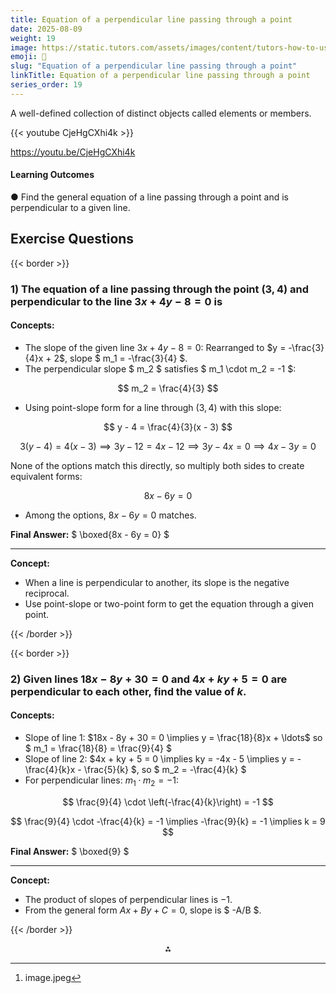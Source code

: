 ```yaml
---
title: Equation of a perpendicular line passing through a point
date: 2025-08-09
weight: 19
image: https://static.tutors.com/assets/images/content/tutors-how-to-use-the-distance-formula.jpg
emoji: 🧮
slug: "Equation of a perpendicular line passing through a point"
linkTitle: Equation of a perpendicular line passing through a point
series_order: 19
---
```


A well-defined collection of distinct objects called elements or members.

{{< youtube CjeHgCXhi4k >}}

https://youtu.be/CjeHgCXhi4k

#### Learning Outcomes

● Find the general equation of a line passing through a point and is perpendicular to a given line.


## Exercise Questions


{{< border >}}

### 1) The equation of a line passing through the point $(3,4)$ and perpendicular to the line $3x + 4y - 8 = 0$ is

#### Concepts:

- The slope of the given line $3x + 4y - 8 = 0$:
Rearranged to $y = -\frac{3}{4}x + 2$, slope \$ m_1 = -\frac{3}{4} \$.
- The perpendicular slope \$ m_2 \$ satisfies \$ m_1 \cdot m_2 = -1 \$:

$$
m_2 = \frac{4}{3}
$$
- Using point-slope form for a line through $(3,4)$ with this slope:

$$
y - 4 = \frac{4}{3}(x - 3)
$$

$$
3(y - 4) = 4(x - 3) \implies 3y - 12 = 4x - 12 \implies 3y - 4x = 0 \implies 4x - 3y = 0
$$

None of the options match this directly, so multiply both sides to create equivalent forms:

$$
8x - 6y = 0
$$
- Among the options, $8x - 6y = 0$ matches.

**Final Answer:** \$ \boxed{8x - 6y = 0} \$

***

**Concept:**

- When a line is perpendicular to another, its slope is the negative reciprocal.
- Use point-slope or two-point form to get the equation through a given point.

{{< /border >}}

{{< border >}}

### 2) Given lines $18x - 8y + 30 = 0$ and $4x + ky + 5 = 0$ are perpendicular to each other, find the value of $k$.

#### Concepts:

- Slope of line 1: $18x - 8y + 30 = 0 \implies y = \frac{18}{8}x + \ldots$ so \$ m_1 = \frac{18}{8} = \frac{9}{4} \$
- Slope of line 2: \$4x + ky + 5 = 0 \implies ky = -4x - 5 \implies y = -\frac{4}{k}x - \frac{5}{k} \$, so \$ m_2 = -\frac{4}{k} \$
- For perpendicular lines: $m_1 \cdot m_2 = -1$:

$$
\frac{9}{4} \cdot \left(-\frac{4}{k}\right) = -1
$$

$$
\frac{9}{4} \cdot -\frac{4}{k} = -1 \implies -\frac{9}{k} = -1 \implies k = 9
$$

**Final Answer:** \$ \boxed{9} \$

***

**Concept:**

- The product of slopes of perpendicular lines is $-1$.
- From the general form $Ax + By + C = 0$, slope is \$ -A/B \$.

{{< /border >}}
<span style="display:none">[^1]</span>

<div style="text-align: center">⁂</div>

[^1]: image.jpeg

